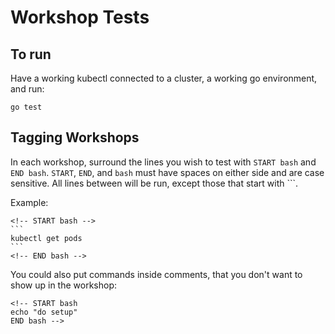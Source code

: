 # Workshop Tests


## To run

Have a working kubectl connected to a cluster, a working go
environment, and run:

```
go test
```

## Tagging Workshops

In each workshop, surround the lines you wish to test with `START
bash` and `END bash`. `START`, `END`, and `bash` must have spaces on
either side and are case sensitive. All lines between will be run,
except those that start with ```.

Example:

    <!-- START bash -->
    ```
    kubectl get pods
    ```
    <!-- END bash -->

You could also put commands inside comments, that you don't want to
show up in the workshop:

```
<!-- START bash
echo "do setup"
END bash -->
```
